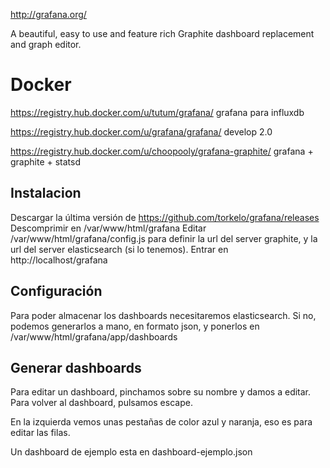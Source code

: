 http://grafana.org/

A beautiful, easy to use and feature rich Graphite dashboard replacement and graph editor.

# Docker
https://registry.hub.docker.com/u/tutum/grafana/
grafana para influxdb

https://registry.hub.docker.com/u/grafana/grafana/
develop 2.0

https://registry.hub.docker.com/u/choopooly/grafana-graphite/
grafana + graphite + statsd


## Instalacion ##
Descargar la última versión de https://github.com/torkelo/grafana/releases
Descomprimir en /var/www/html/grafana
Editar /var/www/html/grafana/config.js para definir la url del server graphite, y la url del server elasticsearch (si lo tenemos).
Entrar en http://localhost/grafana

## Configuración ##
Para poder almacenar los dashboards necesitaremos elasticsearch.
Si no, podemos generarlos a mano, en formato json, y ponerlos en /var/www/html/grafana/app/dashboards

## Generar dashboards ##
Para editar un dashboard, pinchamos sobre su nombre y damos a editar.
Para volver al dashboard, pulsamos escape.

En la izquierda vemos unas pestañas de color azul y naranja, eso es para editar las filas.

Un dashboard de ejemplo esta en dashboard-ejemplo.json
